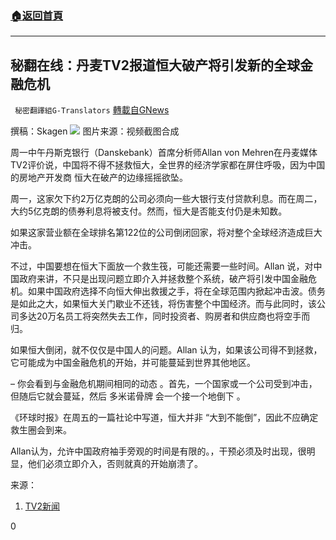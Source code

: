 ###  [:house:返回首頁](https://github.com/ourhimalayas/txt)
---


## 秘翻在线：丹麦TV2报道恒大破产将引发新的全球金融危机
` 秘密翻譯組G-Translators` [轉載自GNews](https://gnews.org/zh-hans/1544303/)

撰稿：Skagen
![](https://assets.gnews.org/wp-content/uploads/2021/09/Capture-7.jpg)
图片来源：视频截图合成

周一中午丹斯克银行（Danskebank）首席分析师Allan von Mehren在丹麦媒体TV2评价说，中国将不得不拯救恒大，全世界的经济学家都在屏住呼吸，因为中国的房地产开发商 恒大在破产的边缘摇摇欲坠。

周一，这家欠下约2万亿克朗的公司必须向一些大银行支付贷款利息。而在周二，大约5亿克朗的债券利息将被支付。然而，恒大是否能支付仍是未知数。

如果这家营业额在全球排名第122位的公司倒闭回家，将对整个全球经济造成巨大冲击。

不过，中国要想在恒大下面放一个救生筏，可能还需要一些时间。Allan 说，对中国政府来讲，不只是出现问题立即介入并拯救整个系统，破产将引发中国金融危机。如果中国政府选择不向恒大伸出救援之手，将在全球范围内掀起冲击波。债务是如此之大，如果恒大关门歇业不还钱，将伤害整个中国经济。而与此同时，该公司多达20万名员工将突然失去工作，同时投资者、购房者和供应商也将空手而归。

如果恒大倒闭，就不仅仅是中国人的问题。Allan 认为，如果该公司得不到拯救，它可能成为中国金融危机的开始，并可能蔓延到世界其他地区。

– 你会看到与金融危机期间相同的动态 。首先，一个国家或一个公司受到冲击，但随后它就会蔓延，然后 多米诺骨牌 会一个接一个地倒下 。

《环球时报》在周五的一篇社论中写道，恒大并非 “大到不能倒”，因此不应确定救生圈会到来。

Allan认为，允许中国政府袖手旁观的时间是有限的。，干预必须及时出现，很明显，他们必须立即介入，否则就真的开始崩溃了。

来源：

1. [TV2新闻](https://nyheder.tv2.dk/business/2021-09-20-kinesisk-konkurs-kan-starte-ny-finanskrise-og-styret-vil-statuere-et-eksempel)


0
